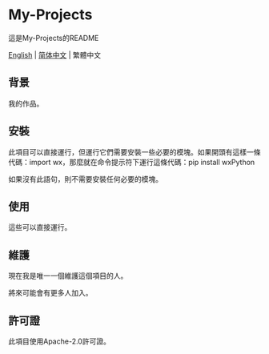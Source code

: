 # My-Projects
這是My-Projects的README

[English](https://github.com/xinxin2021/my-projects/blob/main/README.md) | [简体中文](https://github.com/xinxin2021/my-projects/blob/main/README_ch.md) | 繁體中文
## 背景
我的作品。
## 安裝
此項目可以直接運行，但運行它們需要安裝一些必要的模塊。如果開頭有這樣一條代碼：import wx，那麼就在命令提示符下運行這條代碼：pip install wxPython

如果沒有此語句，則不需要安裝任何必要的模塊。
## 使用
這些可以直接運行。
## 維護
現在我是唯一一個維護這個項目的人。

將來可能會有更多人加入。
## 許可證
此項目使用Apache-2.0許可證。
